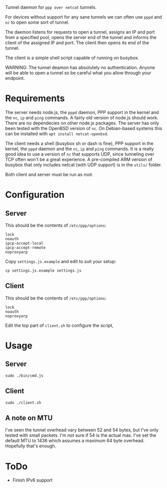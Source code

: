 Tunnel daemon for `ppp over netcat` tunnels.

For devices without support for any sane tunnels we can often use `pppd` and `nc` to open _some_ sort of tunnel.

The daemon listens for requests to open a tunnel, assigns an IP and port from a specified pool, opens the server end of the tunnel and informs the client of the assigned IP and port. The client then opens its end of the tunnel.

The client is a simple shell script capable of running on busybox.

WARNING: The tunnel deamon has absolutely no authentication. Anyone will be able to open a tunnel so be careful what you allow through your endpoint.

# Requirements

The server needs node.js, the `pppd` daemon, PPP support in the kernel and the `nc`, `ip` and `ping` commands. A fairly old version of node.js should work. There are no dependecies on other node.js packages. The server has only been tested with the OpenBSD version of `nc`. On Debian-based systems this can be installed with `apt install netcat-openbsd`.

The client needs a shell (busybox sh or dash is fine), PPP support in the kernel, the `pppd` daemon and the `nc`, `ip` and `ping` commands. It is a really good idea to use a version of `nc` that supports UDP, since tunneling over TCP often won't be a great experience. A pre-compiled ARM version of busybox that only includes netcat (with UDP support) is in the `utils/` folder.

Both client and server must be run as root.

# Configuration

## Server

This should be the contents of `/etc/ppp/options`:

```
lock
noauth
ipcp-accept-local
ipcp-accept-remote
noproxyarp
```

Copy `settings.js.example` and edit to suit your setup:

```
cp settings.js.example settings.js
```

## Client

This should be the contents of `/etc/ppp/options`:

```
lock
noauth
noproxyarp
```

Edit the top part of `client.sh` to configure the script,

# Usage

## Server

```
sudo ./bin/cmd.js
```

## Client

```
sudo ./client.sh
```

## A note on MTU

I've seen the tunnel overhead vary between 52 and 54 bytes, but I've only tested with small packets. I'm not sure if 54 is the actual max. I've set the default MTU to 1436 which assumes a maximum 64 byte overhead. Hopefully that's enough.

# ToDo

* Finish IPv6 support
